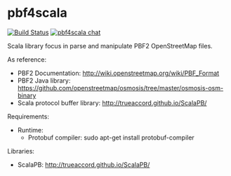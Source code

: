 # pbf4scala
[![Build Status](https://travis-ci.org/angelcervera/pbf4scala.svg)](https://travis-ci.org/angelcervera/pbf4scala)
[![pbf4scala chat](https://badges.gitter.im/angelcervera/pbf4scala.svg)](https://gitter.im/angelcervera/pbf4scala)

Scala library focus in parse and manipulate PBF2 OpenStreetMap files.

As reference:

  - PBF2 Documentation: http://wiki.openstreetmap.org/wiki/PBF_Format
  - PBF2 Java library: https://github.com/openstreetmap/osmosis/tree/master/osmosis-osm-binary
  - Scala protocol buffer library: http://trueaccord.github.io/ScalaPB/


Requirements:

  - Runtime:
    - Protobuf compiler: sudo apt-get install protobuf-compiler
    
    
Libraries:

  - ScalaPB: http://trueaccord.github.io/ScalaPB/